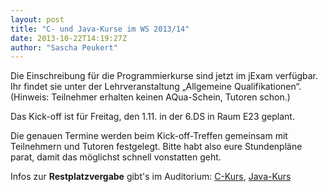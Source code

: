 ```yaml
---
layout: post
title: "C- und Java-Kurse im WS 2013/14"
date: 2013-10-22T14:19:27Z
author: "Sascha Peukert"
---
```


<p>
Die Einschreibung für die Programmierkurse sind jetzt im jExam verfügbar.
Ihr findet sie unter der Lehrveranstaltung „Allgemeine Qualifikationen“.
(Hinweis: Teilnehmer erhalten keinen AQua-Schein, Tutoren schon.)
</p>

<p>
Das Kick-off ist für Freitag, den 1.11. in der 6.DS in Raum E23 geplant.
</p>

<p>
Die genauen Termine werden beim Kick-off-Treffen gemeinsam mit Teilnehmern und Tutoren festgelegt. Bitte habt also eure Stundenpläne parat, damit das möglichst schnell vonstatten geht. 
</p>

<p>
Infos zur <strong>Restplatzvergabe</strong> gibt's im Auditorium: <a href="https://auditorium.inf.tu-dresden.de/de/groups/110804109" class="urlextern" title="https://auditorium.inf.tu-dresden.de/de/groups/110804109" rel="nofollow">C-Kurs</a>, <a href="https://auditorium.inf.tu-dresden.de/de/groups/110804108" class="urlextern" title="https://auditorium.inf.tu-dresden.de/de/groups/110804108" rel="nofollow">Java-Kurs</a>
</p>
